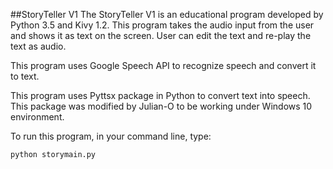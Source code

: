 ##StoryTeller V1
The StoryTeller V1 is an educational program developed by Python 3.5 and Kivy 1.2. This program takes the audio input from the user and shows it as text on the screen.
User can edit the text and re-play the text as audio.

This program uses Google Speech API to recognize speech and convert it to text. 

This program uses Pyttsx package in Python to convert text into speech. This package was modified by Julian-O to be working under Windows 10 environment.

To run this program, in your command line, type:
```
python storymain.py
```
